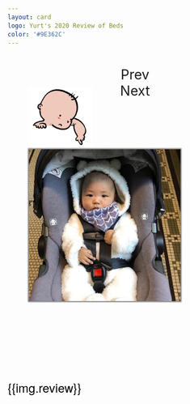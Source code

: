 ```yaml
---
layout: card
logo: Yurt's 2020 Review of Beds
color: '#9E362C'
---
```



<div id="errmsg" style="margin-top: 5ex; text-align: center; font-size: 25pt; color: red; display: none;">
    <img src="./files/images/2020card/v-01.jpg" style="width:200px"/>
    <div style="margin-top:2em; width: 60%; margin-left: auto; margin-right: auto;">The screen size is too small.  Can you use a larger browser window?</div>
</div>
<div id="container">
  <div class="row body" style="margin-top: 5ex;">
    <div class="col col-md-5"></div>
    <div class="col col-md-1"><div id="prev" style="text-align: center;">Prev</div></div>
    <div class="col col-md-1"><div id="next" style="text-align: center;">Next</div></div>
  </div>
  <div class="row body">
    <div class="col col-md-1"> </div>
    <div class="col col-md-6">
      <div class="images">
        <img id="overlay" class="sleep-3" src="./files/images/2020card/sleep-3.png" alt="">
        <img id="yurt" class="yurt square" src="./files/images/2020card/01.jpg" alt="">
      </div>
    </div>
    <div class="col col-md-4 review">
      <h3 id="name"></h3>
      <div id="stars" class="stars stars-{{img.stars}}"> </div>
      <div id="quote" class="quote">
        {{img.review}}
      </div>
    </div>
  </div>
</div>

<div id="preload" style="position: absolute; left: -1000px; top: -1000px">
</div>

<script>
var data = [
{% for img in site.data.2020card %}
  {
    src: "{{img.src}}",
    overlay: {{img.overlay | default: "null"}},
    name: "{{img.name | default: ""}}",
    stars: {{img.stars }},
    review: "{{img.review}}"
  },
{% endfor %}
]

var App = ((data) => {
  var me = () => {};
  me.idx = 0;
  me.prefix = "./files/images/2020card"
  me.overlay = $("#overlay")
  me.yurt = $("#yurt")
  me.title = $("#name")
  me.stars = $("#stars")
  me.quote = $("#quote")

  me.step = (n) => {
    me.idx += n;
    while (me.idx < 0) me.idx += data.length;
    me.idx = me.idx % data.length;
    return me.render();
  }

  me.render = () => {
    var img = data[me.idx];

    me.overlay.attr("class", "");
    me.overlay.attr("src", "");
    img.overlay = Math.floor(Math.random() * 5) + 1;
    me.overlay.attr("class", `sleep-${img.overlay}`);
    me.overlay.attr("src", `${me.prefix}/sleep-${img.overlay}.png`);

    me.yurt.attr("src", `${me.prefix}/${img.src}`);
    me.title.text(img.name);
    me.stars.attr("class", `stars stars-${img.stars}`);
    me.quote.text(img.review);
    return me;
  }

  return me;
})(data)

$("#prev").on('click', () => { App.step(-1); })
$("#next").on('click', () => { App.step(1); })
App.render()

$(document).keydown(function(e) {
    switch (e.which) {
      case 39:
        App.step(1);
        break;
      case 37:
        App.step(-1);
        break;
    }
});


// preload
{% for img in site.data.2020card %}
  $("#preload").append($(`<img src="./files/images/2020card/{{img.src}}"></img>`))
{% endfor %}
$("#preload").append($(`<img src="./files/images/2020card/sleep-1.png"></img>`))
$("#preload").append($(`<img src="./files/images/2020card/sleep-2.png"></img>`))
$("#preload").append($(`<img src="./files/images/2020card/sleep-3.png"></img>`))
$("#preload").append($(`<img src="./files/images/2020card/sleep-4.png"></img>`))
$("#preload").append($(`<img src="./files/images/2020card/sleep-5.png"></img>`))

var checkWindowSize = () => {
  console.log($(window).width())
  if ($(window).width() < 1000) {
    $("#container").hide();
    $("#errmsg").show();
  } else {
    $("#container").show();
    $("#errmsg").hide();
  }
}

$(document).ready(() => {
  checkWindowSize();
  $(window).resize(checkWindowSize);
  
})

</script>





<style>
#preload {
  display: none;
}
#prev, #next {
  font-size: 20pt;
  cursor: pointer;
}
#prev:hover, #next:hover {
  text-decoration: underline;
}
.images {
  margin-top: 100px;
  display: grid;
  grid-template-columns: repeat(12, 1fr);
  position: relative;
}
.sleep-3 {
  width: 150px;
  margin-top: -98%;
  grid-column: 2 / span 3;
  grid-row: 1;
  z-index: 10;
}
.sleep-1 {
  width: 200px;
  grid-column: 7 / span 3;
  grid-row: 2;
  margin-top: -90%;
  z-index: 10;
}
.sleep-2 {
  width: 200px;
  grid-column: 1 / span 3;
  grid-row: 2;
  margin-top: -90%;
  margin-left: -30%;
  z-index: 10;
}
.sleep-4 {
  width: 100px;
  grid-column: 1 / span 3;
  grid-row: 2;
  margin-top: -130%;
  margin-left: -30%;
  z-index: 10;
}
.sleep-5 {
  width: 100px;
  grid-column: 10 / span 3;
  grid-row: 2;
  margin-top: -120%;
  z-index: 10;
}



.yurt {
  grid-column: 2 / -1;
  grid-row: 1;
  z-index: 5;
  box-shadow: 0px 0px 2px 2px gray;
}
.square {
  /*width: 300px;*/
  height: 300px;
}
.review {
padding-top: 100px;
}
.quote {
  font-size: 18pt;
  color: black;
  font-family: "Helvetica Neue", Helvetica, Arial, sans-serif;
}
.stars {
  width: 250px;
  height: 30px;
  margin-left: -10px;
  background-image:url(./files/images/2020card/stars.png);
  background-size: 200px;
  background-repeat: no-repeat;
}
.stars-1 {
background-position: -10px -18px;
}
.stars-2 {
background-position: -10px -65px;
}
.stars-3 {
background-position: -8px -116px;
}
.stars-4 {
background-position: -12px -162px;
}
.stars-5 {
background-position: -9px -214px;
}
</style>


